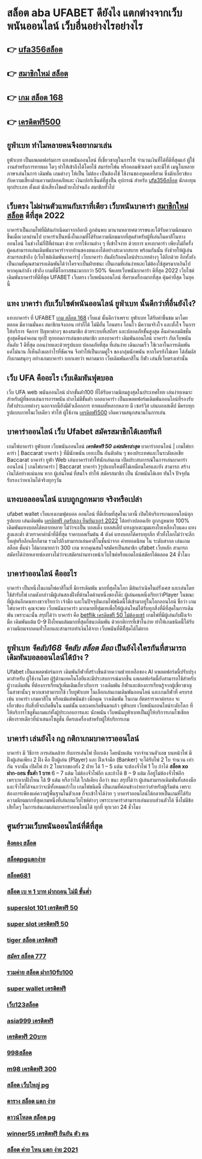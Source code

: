 # สล็อต aba UFABET ดียังไง แตกต่างจากเว็บพนันออนไลน์ เว็บอื่นอย่างไรอย่างไร

## 👉 [ufa356สล็อต](https://mabet.net/)
## 👉 [สมาชิกใหม่ สล็อต](https://mabet.net/credit-free-50/)
## 👉 [เกม สล็อต 168](https://mabet.net/register/)
## 👉 [เครดิตฟรี500](https://mabet.net/credit-free-50/)

## ยูฟ่าเบท ทำไมหลายคนจึงอยากมาเล่น

 ยูฟ่าเบท  เป็นแพลตฟอร์มการ แทงพนันออนไลน์ ที่เชี่ยวชาญในการให้ จำนวนเงินที่ได้ที่ดีที่สุดแก่ ผู้ใช้งานสำหรับการทายผล ใดๆ   ทำให้เข้าถึงได้โดยใช้  สมาร์ทโฟน หรือคอมพิวเตอร์ และมีให้  เมนูในหลายภาษาเล่นในการ เดิมพัน เกมต่างๆ  ให้เป็น ไม่ต้อง เป็นต้องใช้ ใช้งานของบุคคลที่สาม ซึ่งมักเกี่ยวข้องกับความเสี่ยงด้านความปลอดภัยและ  เงินเปอร์เซ็นต์ที่สูงป็น อุปกรณ์ สำหรับ  [ufa356สล็อต](https://mabet.net/credit-free-50/) นักลงทุน ทุกประเภท ตั้งแต่ นักเสี่ยงโชคตัวยงไปจนถึง สมาชิกทั่วไป


## เว็บตรง ไม่ผ่านตัวแทนกับเราที่เดียว  เว็บพนันบาคาร่า [สมาชิกใหม่ สล็อต](https://mabet.net/register/) ดีที่สุด 2022 

บาคาร่าเป็นเกมไพ่ที่มีต้นกำเนิดมาจากอิตาลี ถูกค้นพบ มานานหลายศตวรรษและได้รับความนิยมมากขึ้นเมื่อเวลาผ่านไป บาคาร่าเป็นหนึ่งในเกมที่ได้รับความนิยมมากที่สุดสำหรับผู้ที่เล่นในคาสิโนทางออนไลน์ ในช่วงไม่กี่ปีที่ผ่านมา ด้วย    การใช้งานต่าง ๆ  ที่เข้าใจง่าย ด้วยการ แทงบาคาร่า  เพียงไม่กี่ครั้ง ผู้คนสามารถเล่นเดิมพันบาคาร่าจากบ้านของตนเองได้อย่างสะดวกสบาย  พร้อมกันนั้น ยังช่วยให้ผู้เล่นสามารถเข้าถึง {เว็บไซต์เดิมพันบาคาร่า| เว็บบาคาร่า อันดับ1ออนไลน์ประเภทต่างๆ ได้อีกด้วย อีกทั้งยังเป็นเกมที่คุณสามารถเดิมพันได้ว่าใครจะเป็นฝ่ายชนะ เป็นเกมที่เล่นง่ายและไม่ต้องใช้สูตรมากเกินไป หากคุณกำลัง  เข้าถึง เกมที่มีโอกาสชนะมากกว่า 50%  จัดเลยเว็บพนันบาคาร่า ดีที่สุด 2022  เว็บไซต์เดิมพันบาคาร่าที่ดีที่สุด UFABET เว็บตรง เว็บพนันออนไลน์ ที่ครบเครื่องมากที่สุด คุ้มค่าที่สุด ในยุคนี้


## แทง บาคาร่า กับเว็บไซต์พนันออนไลน์  ยูฟ่าเบท   นั้นดีกว่าที่อื่นยังไง?

แทงบาคาร่า ที่ UFABET [เกม สล็อต 168](https://mabet.net/credit-free-50/) เว็บแม่ นั้นดีกว่าเพราะ ยูฟ่าเบท  ได้รับคำชื่นชม มาโดยตลอด มีความมั่นคง สมาชิกแจ้งถอน เท่าก็ได้ ไม่มีอั้น โอนตรง โอนไว มีความจริงใจ และตั้งใจ ในการให้บริการ  จัดการ  ปัญหาต่างๆ ของสมาชิก ด้วยระบบที่เสถียร และปลอดภัยขั้นสูงสุด คืนค่าคอมมิชชั่นสูงสุดคืนค่าคอม ทุกปี ทุกยอดการเล่นของสมาชิก แทงบาคาร่า   เดิมพันออนไลน์ บาคาร่า  กับเว็บพนันอันดับ 1 ดีที่สุด ถอนง่ายและด้วยรูปแบบ ปลอดภัยที่สุด ที่เล่นง่าย เดินเกมเร็ว ใช้เวลาในการเดิมพัน แค่ไม่นาน ก็เห็นถึงผลกำไรที่ชัดเจน จึงทำให้เป็นเกมคู่ใจ ของกลุ่มนักพนัน หากใครยังไม่เคย ได้สัมผัสกับเกมสนุกๆ อย่างเกมบาคาร่า บอกเลยว่า พลาดมาก  เว็บเดิมพันคาสิโน กีฬา เล่นที่เว็บตรงเท่านั้น


## เว็บ UFA คืออะไร  เว็บเดิมพันฟุตบอล 


เว็บ UFA  web   พนันออนไลน์ ฝากขั้นต่ํา100 ที่ได้รับความนิยมสูงสุดในประเทศไทย เล่นง่ายเหมาะสำหรับผู้ที่ชอบเล่นการการพนัน  ฝากไม่มีขั้นต่ํา บอลบาคาร่า  เป็นแพลตฟอร์มเดิมพันออนไลน์ที่รองรับกีฬาประเภทต่างๆ นอกจากนี้ยังมีตัวเลือกการ ทายผลที่หลากหลาย มี เซอร์วิส   เล่นบอลสเต็ป  มีครบทุกรูปแบบภายในเว็บเดียว ทำให้ ผู้ใช้งาน [เครดิตฟรี500](https://mabet.net/) เกิดความสนุกสนานในการเล่น


## บาคาร่าออนไลน์   เว็บ Ufabet  สมัครสมาชิกได้เลยทันที

 เกมไพ่บาคาร่า   ยูฟ่าเบท เว็บพนันออนไลน์ ***เครดิตฟรี 50 แค่สมัครล่าสุด***  บาคาร่าออนไลน์ | เกมไพ่บาคาร่า | Baccarat บาคาร่า } ที่มีนักพนัน  เยอะเป็น อันดับต้น ๆ ของประเทศและในระดับเอเชีย  Baccarat บาคาร่า  ยูฟ่า Web เล่นบาคาร่าทำให้นักเล่นเกม เปิดประสบการณ์ในการเล่นบาคาร่าออนไลน์ | เกมไพ่บาคาร่า | Baccarat บาคาร่า }รูปแบบใหม่ที่ไม่เหมือนใครและยัง สามารถ สร้างเงินได้อย่างแน่นอน หาก ผู้เล่นใหม่ ที่สนใจ   ทำให้ สมัครสมาชิก  เป็น นักพนันได้เลย ทันใจ ปัจจุบัน  รับรองว่าหาเงินได้จริงทุกๆวัน


## แทงบอลออนไลน์ แบบถูกฏกหมาย จริงหรือเปล่า

 ufabet wallet  เว็บแทงเกมฟุตบอล ออนไลน์ ที่ดีเยี่ยมที่สุดในเวลานี้ เปิดให้บริการเกมออนไลน์ทุก รูปแบบ   เล่นเดิมพัน [เครดิตฟรี กดรับเอง ยืนยันเบอร์ 2022](https://mabet.net/20-free-100/) ได้อย่างปลอดภัย ถูกกฏหมาย 100% เดิมพันแทงบอลได้หลากหลาย ไม่ว่าจะเป็น บอลเต็ง บอลสเต็ป แทงลูกเตะมุมแทงใบเหลืองใบแดง แทงสูงและต่ำ ด้วยราคาค่าน้ำที่ดีที่สุด ราคาบอลเริ่มต้น 4 ตังค์ แทงบอลได้ครบทุกลีก ทั่วทั้งโลกไม่ว่าจะลีกใหญ่หรือลีกเล็กก็ตาม รวมไปถึงสามารถเล่นคาสิโนชั้นนำจาก ค่ายยอดนิยม ใน ระดับสากล  เล่นเกมสล็อต ชั้นนำ ได้มากมายกว่า 300 เกม หากคุณสนใจสมัครเป็นสมาชิก  ufabet เว็บหลัก  สามารถสมัครได้ง่ายหลายช่องทางไม่ว่าจะสมัครผ่านทางหน้าเว็บไซค์หรือแอดไลน์สมัครได้ตลอด 24 ชั่วโมง

## บาคาร่าออนไลน์ คืออะไร  

บาคาร่า เป็นหนึ่งในเกมไพ่คาสิโนที่  มีการเดิมพัน มากที่สุดในโลก มีต้นกำเนิดในฝรั่งเศส และเล่นโดยใช้สำรับไพ่ เกมดังกล่าวมีผู้เล่นสองฝั่งที่ด้านใดด้านหนึ่งของโต๊ะ ผู้เล่นคนหนึ่งเรียกว่าPlayer  ในขณะที่ผู้เล่นอีกคนทางขวาเรียกว่า เจ้ามือ และในปัจจุบันเกมไพ่ชนิดนี้ได้เข้ามาอยู่ในโลกออนไลน์ ชื่อว่า  เกมไพ่บาคาร่า  คุณจะพบ  เว็บพนันบาคาร่า มากมายที่ทุ่มเทเพื่อให้ผู้เล่นใหม่ได้รับทุกสิ่งที่ดีที่สุดในการเดิมพัน เพราะฉะนั้น สรุปได้ว่า บาคาร่า คือ [betflik เครดิตฟรี 50 ไม่ต้องแชร์](https://mabet.net/register/) เกมไพ่ที่มีผู้เล่นกับฝั่งเจ้ามือ เดิมพันแต้ม 0-9 ฝั่งไหนแต้มมากที่สุดก็ชนะเดิมพัน ด้วยกติการที่เข้าในง่าย ทำให้เกมชนิดนี้่ได้รับความนิยมจากคนทั่วโลกและสามารถทำเงินได้จาก เว็บพนันที่ดีทีึ่สุดได้ไม่ยาก




## ยูฟ่าเบท ***จีคลับ168 จีคลับ สล็อต มือถ*** เป็นยังไงใครกันที่สามารถ เดิมพันบอลออนไลน์ได้บ้าง ?

Ufabet เป็นแพลตฟอร์มการ เดิมพันกีฬาที่สร้างขึ้นด้วยความช่วยเหลือของ AI แพลตฟอร์มนี้ปรับปรุง มาสำหรับ ผู้ใช้งานโดย ผู้รู้ด้านเทคโนโลยีและมีประสบการณ์มากขึ้น แพลตฟอร์มนี้ยังสามารถใช้สำหรับ ผู้วางเดิมพัน ที่ต้องการเรียนรู้เพิ่มเติมเกี่ยวกับการ วางเดิมพัน กีฬาและต้องการเรียนรู้จากผู้เชี่ยวชาญในสาขานั้นๆ พวกเขาสามารถใช้  เว็บยูฟ่าเบท ในเลือกเล่นเกมเดิมพันออนไลน์ และเกมกีฬาที่ ครบรส เช่น บาคาร่า เกมคาสิโน หรือแม้แต่พนันม้า เมื่อคุณ วางเดิมพัน ในเกม อัตตราราคาต่อรอง จะเกี่ยวข้อง กับสิ่งที่จะเกิดขึ้นใน แมต์นั้น และเคยเกิดขึ้นมาแล้ว  ยูฟ่าเบท   เว็บพนันออนไลน์ระดับโลก ที่ให้บริการโซลูชั่นเกมแก่ทั้งผู้ประกอบการและ นักพนัน  เว็บพนันยูฟ่าเบทเป็นผู้ให้บริการเกมโซเชียลเพียงรายเดียวที่นำเสนอโซลูชั่น  ที่ครบเครื่องสำหรับผู้ให้บริการเกม 

## บาคาร่า เล่นยังไง กฎ กติกาเกมบาคาราออนไลน์

บาคาร่า มี  วิธีการ  การเล่นคล้าย กับการเล่นไพ่ ป๊อกเด้ง โดยนับแต้ม จากจำนวนตัวเลข บนหน้าไพ่ มีฝั่งผู้เล่นเพียง 2 ฝั่ง คือ ฝั่งผู้เล่น (Player)  และ ฝั่งเจ้ามือ (Banker) จะได้รับไพ่ 2 ใบ จำนวน เท่ากัน จากนั้น เปิดไพ่ ถ้า 2 ใบแรกของทั้ง 2 ฝ่าย ได้ 1 – 5 แต้ม จะต้องจั่วไพ่ 1 ใบ ถ้าได้ **สล็อต xo ฝาก-ถอน ขั้นต่ำ 1 บาท** 6 – 7 แต้ม ไม่ต้องจั่วไพ่อีก  และถ้าได้ 8 – 9 แต้ม ก็อยู่ไม่ต้องจั่วไพ่อีก เพราะหากฝั่งไหน ได้ 9 แต้ม หรือว่าได้ ใกล้เคียง ถือว่า ชนะ สรุปได้ว่า ผู้เล่นสามารถเดิมพันทั้งสองมือและจั่วไพ่ได้จนกว่าจะมีทั้งหมดเก้าใบ  เกมไพ่ชนิดนี้  เป็นเกมที่ค่อนข้างง่ายกว่าสำหรับผู้เริ่มต้น เพราะต้องการเพียงแค่ความรู้พื้นฐานในตัวเลข ก็จะเข้าใจได้ง่าย ๆ บาคาร่าออนไลน์ได้กลายเป็นเกมที่ได้รับความนิยมมากที่สุดเกมหนึ่งที่เล่นบนเว็บไซต์ต่างๆ เพราะบาคาร่าสามารถเล่นแบบส่วนตัวได้ ซึ่งไม่มีข้อเสียใดๆ ในการเล่นเกมเล่นบาคาร่าออนไลน์ได้ ทุกที่ ทุกเวลา 24 ชั่วโมง

## ศูนย์รวมเว็บพนันออนไลน์ที่ดีที่สุด

### [คิงคอง สล็อต](https://atom.io/themes/สมัครสมาชิก%20ฟรีเครดิต%20สล็อต%20pg%20ที่ดีที่สุด%20008%20สล็อต%20PG%2020รับ100%20เว็บตรง100%)
### [สล็อตpgแตกง่าย](https://atom.io/themes/สมัครสมาชิก%20ฟรีเครดิต%20008สล็อต%20008%20สล็อต%20PG%2020รับ100%20เว็บตรง100%)
### [สล็อต681](https://atom.io/themes/สมัครสมาชิก%20ฟรีเครดิต%20ตาราง%20ช่วงเวลา%20สล็อต%20แตก%20008%20สล็อต%20PG%2020รับ100%20เว็บตรง100%)
### [สล็อต เบ ท 1 บาท ฝากถอน ไม่มี ขั้นต่ำ](https://atom.io/themes/สมัครสมาชิก%20ฟรีเครดิต%20เครดิตฟรี49บาท%20008%20สล็อต%20PG%2020รับ100%20เว็บตรง100%)
### [superslot 101 เครดิตฟรี 50](https://atom.io/themes/สมัครสมาชิก%20ฟรีเครดิต%20สล็อต66%20008%20สล็อต%20PG%2020รับ100%20เว็บตรง100%)
### [super slot เครดิตฟรี 50](https://atom.io/themes/สมัครสมาชิก%20ฟรีเครดิต%20เครดิตฟรี%20ไม่ต้องฝาก%20ไม่ต้องแชร์%202021%20กดรับเอง%20008%20สล็อต%20PG%2020รับ100%20เว็บตรง100%)
### [tiger สล็อต เครดิตฟรี](https://atom.io/themes/สมัครสมาชิก%20ฟรีเครดิต%20สล็อต%20joker888%20008%20สล็อต%20PG%2020รับ100%20เว็บตรง100%)
### [สมัคร สล็อต 777](https://atom.io/themes/สมัครสมาชิก%20ฟรีเครดิต%20สล็อต%20888%20ฟรีเครดิต%20100%20008%20สล็อต%20PG%2020รับ100%20เว็บตรง100%)
### [รวมค่าย สล็อต ฝาก10รับ100](https://atom.io/themes/สมัครสมาชิก%20ฟรีเครดิต%20m98%20เครดิตฟรี58บาท%20008%20สล็อต%20PG%2020รับ100%20เว็บตรง100%)
### [super wallet เครดิตฟรี](https://atom.io/themes/สมัครสมาชิก%20ฟรีเครดิต%20miami%201688%20สล็อต%20008%20สล็อต%20PG%2020รับ100%20เว็บตรง100%)
### [เว็บ123สล็อต](https://atom.io/themes/สมัครสมาชิก%20ฟรีเครดิต%20สล็อต1688วอเลท%20008%20สล็อต%20PG%2020รับ100%20เว็บตรง100%)
### [asia999 เครดิตฟรี](https://atom.io/themes/สมัครสมาชิก%20ฟรีเครดิต%20ทดลอง%20เล่น%20สล็อต%20pg%20008%20สล็อต%20PG%2020รับ100%20เว็บตรง100%)
### [เครดิตฟรี 20บาท](https://atom.io/themes/สมัครสมาชิก%20ฟรีเครดิต%20เครดิตฟรี%20120%20กดรับ%20เอง%20008%20สล็อต%20PG%2020รับ100%20เว็บตรง100%)
### [998สล็อต](https://atom.io/themes/สมัครสมาชิก%20ฟรีเครดิต%20superslot%20เครดิตฟรี%2050%20ยืนยัน%20otp%20ล่าสุด%20008%20สล็อต%20PG%2020รับ100%20เว็บตรง100%)
### [m98 เครดิตฟรี 300](https://atom.io/themes/สมัครสมาชิก%20ฟรีเครดิต%20เว็บ%20ตรง%20ไม่%20ผ่าน%20เอเย่นต์%20สล็อต%20008%20สล็อต%20PG%2020รับ100%20เว็บตรง100%)
### [สล็อต เว็บใหญ่ pg](https://atom.io/themes/สมัครสมาชิก%20ฟรีเครดิต%20สล็อต%20ปลา%20008%20สล็อต%20PG%2020รับ100%20เว็บตรง100%)
### [ตาราง สล็อต แตก ง่าย](https://atom.io/themes/สมัครสมาชิก%20ฟรีเครดิต%20w550เครดิตฟรี%20008%20สล็อต%20PG%2020รับ100%20เว็บตรง100%)
### [ดาวน์โหลด สล็อต pg](https://atom.io/themes/สมัครสมาชิก%20ฟรีเครดิต%20เครดิตฟรี%20กดรับเอง%202565%20008%20สล็อต%20PG%2020รับ100%20เว็บตรง100%)
### [winner55 เครดิตฟรี ยืนยัน ตัว ตน](https://atom.io/themes/สมัครสมาชิก%20ฟรีเครดิต%20เว็บ%20เครดิตฟรี%20ยืนยันเบอร์ล่าสุด2021%20008%20สล็อต%20PG%2020รับ100%20เว็บตรง100%)
### [สล็อต ค่าย ไหน แตก ง่าย 2021](https://atom.io/themes/สมัครสมาชิก%20ฟรีเครดิต%20get77%20สล็อต%20008%20สล็อต%20PG%2020รับ100%20เว็บตรง100%)